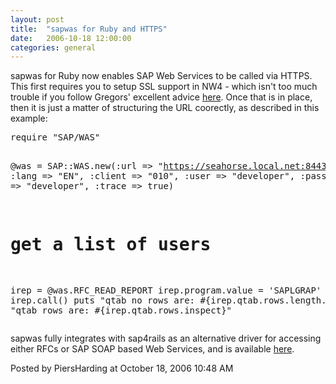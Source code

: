```yaml
---
layout: post
title:  "sapwas for Ruby and HTTPS"
date:   2006-10-18 12:00:00
categories: general
---
```



<p>
sapwas for Ruby now enables SAP Web Services to be called via HTTPS.  This first requires you to setup SSL support in NW4 - which isn't too much trouble if you follow Gregors' excellent advice <a href='https://www.sdn.sap.com/irj/sdn/weblogs?blog=/pub/wlg/1452'>here</a>.  Once that is in place, then it is just a matter of structuring the URL coorectly, as described in this example:
</p>
<pre>
require "SAP/WAS"

@was = SAP::WAS.new(:url => "https://seahorse.local.net:8443/sap/bc/srt/rfc/sap/Z_RFC_READ_REPORT_01",
                    :lang   => "EN",
                    :client => "010",
                    :user   => "developer",
                    :passwd => "developer",
                    :trace  => true)

# get a list of users
irep = @was.RFC_READ_REPORT
irep.program.value = 'SAPLGRAP'
irep.call()
puts "qtab no rows are: #{irep.qtab.rows.length.to_s}"
puts "qtab rows are: #{irep.qtab.rows.inspect}"
</pre>

<p>
sapwas fully integrates with sap4rails as an alternative driver for accessing either RFCs or SAP  SOAP based Web Services, and is available <a href='http://raa.ruby-lang.org/project/sapwas/'>here</a>.
</p>

<div id="a000066more"><div id="more">

</div></div>

<p class="posted">Posted by PiersHarding at October 18, 2006 10:48 AM</p>





